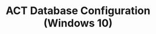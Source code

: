 ---
title: ACT Database Configuration (Windows 10)
description: The Application Compatibility Toolkit (ACT) uses a Microsoft® SQL Server® database for storing and sharing compatibility issue data.
redirect_url: https://technet.microsoft.com/itpro/windows/deploy/manage-windows-upgrades-with-upgrade-analytics
---